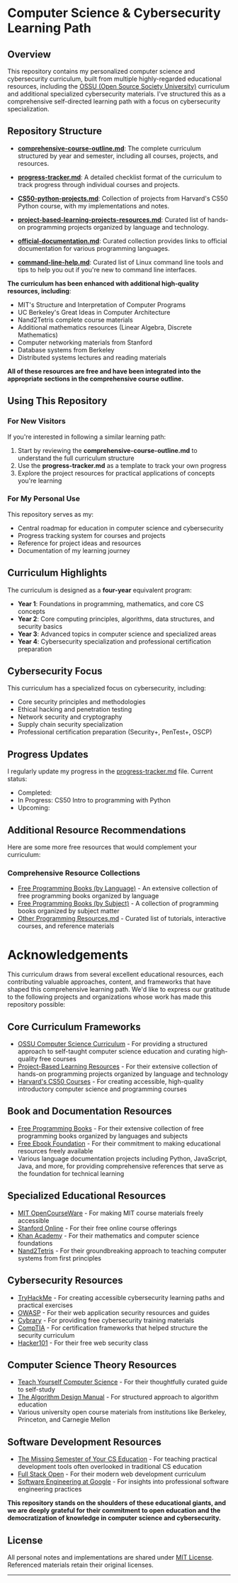# Computer Science & Cybersecurity Learning Path

## Overview

This repository contains my personalized computer science and cybersecurity curriculum, built from multiple highly-regarded educational resources, including the [OSSU (Open Source Society University)](https://github.com/ossu/computer-science) curriculum and additional specialized cybersecurity materials. I've structured this as a comprehensive self-directed learning path with a focus on cybersecurity specialization.

## Repository Structure

- **[comprehensive-course-outline.md](comprehensive-course-outline.md)**: The complete curriculum structured by year and semester, including all courses, projects, and resources.
  
- **[progress-tracker.md](progress-tracker.md)**: A detailed checklist format of the curriculum to track progress through individual courses and projects.
  
- **[CS50-python-projects.md](CS50-python-projects.md)**: Collection of projects from Harvard's CS50 Python course, with my implementations and notes.
  
- **[project-based-learning-projects-resources.md](project-based-learning-projects-resources.md)**: Curated list of hands-on programming projects organized by language and technology.
  
- **[official-documentation.md](official-documentation.md)**: Curated collection provides links to official documentation for various programming languages.
  
- **[command-line-help.md](https://github.com/Rmiddaugh10/cs-degree-program/blob/main/command-line-help.md)**: Curated list of Linux command line tools and tips to help you out if you're new to command line interfaces. 

**The curriculum has been enhanced with additional high-quality resources, including**:

- MIT's Structure and Interpretation of Computer Programs
- UC Berkeley's Great Ideas in Computer Architecture
- Nand2Tetris complete course materials
- Additional mathematics resources (Linear Algebra, Discrete Mathematics)
- Computer networking materials from Stanford
- Database systems from Berkeley
- Distributed systems lectures and reading materials

**All of these resources are free and have been integrated into the appropriate sections in the comprehensive course outline.**

## Using This Repository

### For New Visitors

If you're interested in following a similar learning path:

1. Start by reviewing the **comprehensive-course-outline.md** to understand the full curriculum structure
2. Use the **progress-tracker.md** as a template to track your own progress
3. Explore the project resources for practical applications of concepts you're learning

### For My Personal Use

This repository serves as my:
- Central roadmap for education in computer science and cybersecurity
- Progress tracking system for courses and projects
- Reference for project ideas and resources
- Documentation of my learning journey

## Curriculum Highlights

The curriculum is designed as a **four-year** equivalent program:

- **Year 1**: Foundations in programming, mathematics, and core CS concepts
- **Year 2**: Core computing principles, algorithms, data structures, and security basics
- **Year 3**: Advanced topics in computer science and specialized areas
- **Year 4**: Cybersecurity specialization and professional certification preparation

## Cybersecurity Focus

This curriculum has a specialized focus on cybersecurity, including:

- Core security principles and methodologies
- Ethical hacking and penetration testing
- Network security and cryptography
- Supply chain security specialization
- Professional certification preparation (Security+, PenTest+, OSCP)

## Progress Updates

I regularly update my progress in the [progress-tracker.md](progress-tracker.md) file. Current status:
- Completed: 
- In Progress: CS50 Intro to programming with Python
- Upcoming:

## Additional Resource Recommendations

Here are some more free resources that would complement your curriculum:

### Comprehensive Resource Collections
- [Free Programming Books (by Language)]([https://github.com/Rmiddaugh10/cs-degree-program/blob/main/free-programming-books-langs.md) - An extensive collection of free programming books organized by language
- [Free Programming Books (by Subject)](free-programming-books-subjects.md) - A collection of programming books organized by subject matter
- [Other Programming Resources.md](Other%20Programming%20Resources.md) - Curated list of tutorials, interactive courses, and reference materials

# Acknowledgements

This curriculum draws from several excellent educational resources, each contributing valuable approaches, content, and frameworks that have shaped this comprehensive learning path. We'd like to express our gratitude to the following projects and organizations whose work has made this repository possible:

## Core Curriculum Frameworks
- [OSSU Computer Science Curriculum](https://github.com/ossu/computer-science) - For providing a structured approach to self-taught computer science education and curating high-quality free courses
- [Project-Based Learning Resources](https://github.com/practical-tutorials/project-based-learning) - For their extensive collection of hands-on programming projects organized by language and technology
- [Harvard's CS50 Courses](https://cs50.harvard.edu/) - For creating accessible, high-quality introductory computer science and programming courses

## Book and Documentation Resources
- [Free Programming Books](https://github.com/EbookFoundation/free-programming-books) - For their extensive collection of free programming books organized by languages and subjects
- [Free Ebook Foundation](https://ebookfoundation.org/) - For their commitment to making educational resources freely available
- Various language documentation projects including Python, JavaScript, Java, and more, for providing comprehensive references that serve as the foundation for technical learning

## Specialized Educational Resources
- [MIT OpenCourseWare](https://ocw.mit.edu/) - For making MIT course materials freely accessible
- [Stanford Online](https://online.stanford.edu/free-courses) - For their free online course offerings
- [Khan Academy](https://www.khanacademy.org/) - For their mathematics and computer science foundations
- [Nand2Tetris](https://www.nand2tetris.org/) - For their groundbreaking approach to teaching computer systems from first principles

## Cybersecurity Resources
- [TryHackMe](https://tryhackme.com/) - For creating accessible cybersecurity learning paths and practical exercises
- [OWASP](https://owasp.org/) - For their web application security resources and guides
- [Cybrary](https://www.cybrary.it/) - For providing free cybersecurity training materials
- [CompTIA](https://www.comptia.org/) - For certification frameworks that helped structure the security curriculum
- [Hacker101](https://www.hacker101.com/) - For their free web security class

## Computer Science Theory Resources
- [Teach Yourself Computer Science](https://teachyourselfcs.com/) - For their thoughtfully curated guide to self-study
- [The Algorithm Design Manual](https://www.algorist.com/) - For structured approach to algorithm education
- Various university open course materials from institutions like Berkeley, Princeton, and Carnegie Mellon

## Software Development Resources
- [The Missing Semester of Your CS Education](https://missing.csail.mit.edu/) - For teaching practical development tools often overlooked in traditional CS education
- [Full Stack Open](https://fullstackopen.com/) - For their modern web development curriculum
- [Software Engineering at Google](https://abseil.io/resources/swe-book) - For insights into professional software engineering practices

**This repository stands on the shoulders of these educational giants, and we are deeply grateful for their commitment to open education and the democratization of knowledge in computer science and cybersecurity.**

## License

All personal notes and implementations are shared under [MIT License](LICENSE). Referenced materials retain their original licenses.

---

